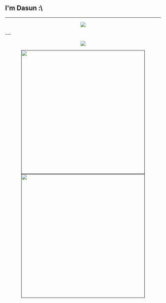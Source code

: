 ## I'm Dasun :\
---
<p align="center">
<!-- <a href="https://github.com/Jurredr/github-widgetbox" > -->
  <a href="" >
   <img src="https://github-widgetbox.vercel.app/api/profile?username=dabeycorn&data=followers,repositories,stars,commits&theme=darkmode"  />
  </a>
  <br>
</p>
---
<p align="center">
<!-- <a href="https://discord.com/users/778068011231608882" > -->
  <a href="" >
   <img src="https://lanyard.kyrie25.me/api/778068011231608882?waveColor=8B8BFA&waveSpotifyColor=B48EF7&gradient=7E37F9-B48EF7-E568C4&imgStyle=square"  />
  </a>
</p>

<p align="center">
  <a href="">
    <img src="https://github-readme-stats.vercel.app/api?username=dabeycorn&show_icons=true&theme=gruvbox" width="400" />
  </a>
  <br>
  <a href="">
    <img src="https://github-readme-streak-stats.herokuapp.com?user=dabeycorn&theme=dark&hide_border=gruvbox" width="400" />
  </a>
</p>





